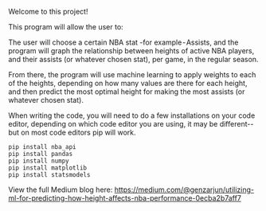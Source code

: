 Welcome to this project!

This program will allow the user to:

The user will choose a certain NBA stat -for example - Assists, and the program will graph the relationship between heights of active NBA players, and their assists (or whatever chosen stat), per game, in the regular season. 

From there, the program will use machine learning to apply weights to each of the heights, depending on how many values are there for each height, and then predict the most optimal height for making the most assists (or whatever chosen stat).

When writing the code, you will need to do a few installations on your code editor, depending on which code editor you are using, it may be different--but on most code editors pip will work.
```
pip install nba_api
pip install pandas
pip install numpy
pip install matplotlib
pip install statsmodels
```
View the full Medium blog here: https://medium.com/@genzarjun/utilizing-ml-for-predicting-how-height-affects-nba-performance-0ecba2b7aff7
